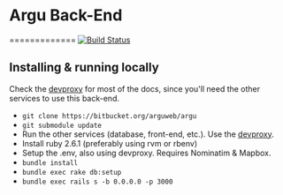 # Argu Back-End
=============
[![Build Status](https://semaphoreapp.com/api/v1/projects/40e97aeb-334e-4b28-ac4e-844fa5db7c50/289369/badge.png)](https://semaphoreapp.com/fletcher91/argu--2)

## Installing & running locally

Check the [devproxy](https://bitbucket.org/arguweb/devproxy) for most of the docs, since you'll need the other services to use this back-end.

- `git clone https://bitbucket.org/arguweb/argu`
- `git submodule update`
- Run the other services (database, front-end, etc.). Use the [devproxy](https://bitbucket.org/arguweb/devproxy).
- Install ruby 2.6.1 (preferably using rvm or rbenv)
- Setup the .env, also using devproxy. Requires Nominatim & Mapbox.
- `bundle install`
- `bundle exec rake db:setup`
- `bundle exec rails s -b 0.0.0.0 -p 3000`
